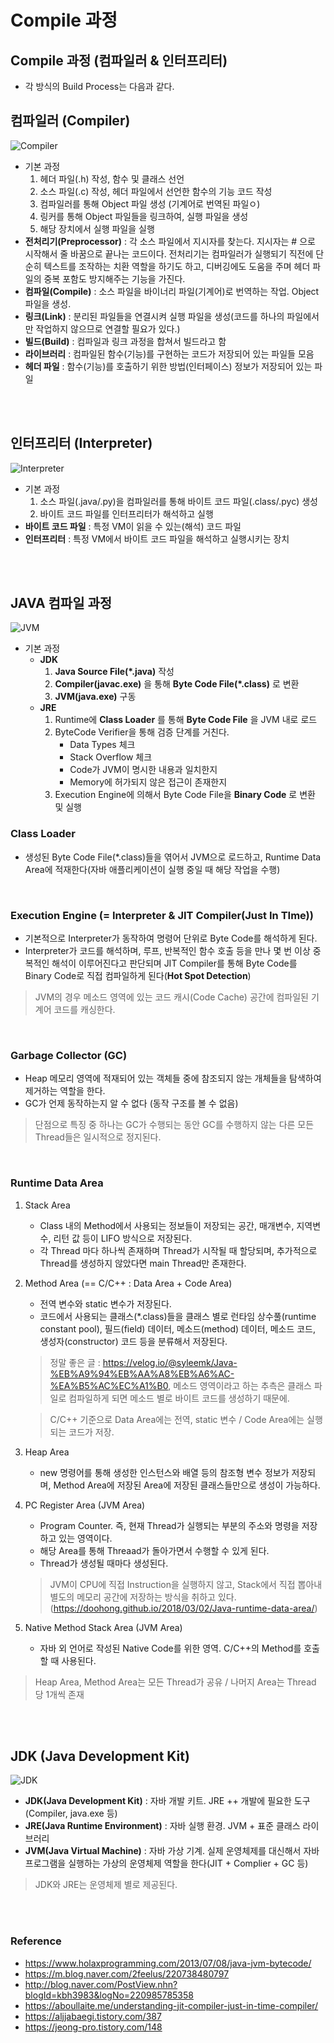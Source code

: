 # Compile 과정
## Compile 과정 (컴파일러 & 인터프리터)
* 각 방식의 Build Process는 다음과 같다.

## 컴파일러 (Compiler)
![Compiler](img/Compiler.png)
* 기본 과정
    1) 헤더 파일(.h) 작성, 함수 및 클래스 선언
    2) 소스 파일(.c) 작성, 헤더 파일에서 선언한 함수의 기능 코드 작성
    3) 컴파일러를 통해 Object 파일 생성 (기계어로 번역된 파일ㅇ)
    4) 링커를 통해 Object 파일들을 링크하여, 실행 파일을 생성
    5) 해당 장치에서 실행 파일을 실행
* __전처리기(Preprocessor)__ : 각 소스 파일에서 지시자를 찾는다. 지시자는 # 으로 시작해서 줄 바꿈으로 끝나는 코드이다. 전처리기는 컴파일러가 실행되기 직전에 단순히 텍스트를 조작하는 치환 역할을 하기도 하고, 디버깅에도 도움을 주며 헤더 파일의 중복 포함도 방지해주는 기능을 가진다.
* __컴파일(Compile)__ : 소스 파일을 바이너리 파일(기계어)로 번역하는 작업. Object 파일을 생성.
* __링크(Link)__ : 분리된 파일들을 연결시켜 실행 파일을 생성(코드를 하나의 파일에서만 작업하지 않으므로 연결할 필요가 있다.)
* __빌드(Build)__ : 컴파일과 링크 과정을 합쳐서 빌드라고 함
* __라이브러리__ : 컴파일된 함수(기능)를 구현하는 코드가 저장되어 있는 파일들 모음
* __헤더 파일__ : 함수(기능)를 호출하기 위한 방법(인터페이스) 정보가 저장되어 있는 파일
</br>
</br>

## 인터프리터 (Interpreter)
![Interpreter](img/Interpreter.png)
* 기본 과정
    1) 소스 파일(.java/.py)을 컴파일러를 통해 바이트 코드 파일(.class/.pyc) 생성
    2) 바이트 코드 파일를 인터프리터가 해석하고 실행
* __바이트 코드 파일__ : 특정 VM이 읽을 수 있는(해석) 코드 파일 
* __인터프리터__ : 특정 VM에서 바이트 코드 파일을 해석하고 실행시키는 장치
</br>
</br>


## JAVA 컴파일 과정
![JVM](img/JVM.png)
* 기본 과정
    * __JDK__
        1) __Java Source File(*.java)__ 작성
        2) __Compiler(javac.exe)__ 을 통해 __Byte Code File(*.class)__ 로 변환
        3) __JVM(java.exe)__ 구동
    * __JRE__
        1) Runtime에 __Class Loader__ 를 통해 __Byte Code File__ 을 JVM 내로 로드
        2) ByteCode Verifier을 통해 검증 단계를 거친다.
            * Data Types 체크
            * Stack Overflow 체크
            * Code가 JVM이 명시한 내용과 일치한지
            * Memory에 허가되지 않은 접근이 존재한지
        3) Execution Engine에 의해서 Byte Code File을 __Binary Code__ 로 변환 및 실행

### Class Loader
* 생성된 Byte Code File(*.class)들을 엮어서 JVM으로 로드하고, Runtime Data Area에 적재한다(자바 애플리케이션이 실행 중일 때 해당 작업을 수행)
</br>

### Execution Engine (= Interpreter & JIT Compiler(Just In TIme))
* 기본적으로 Interpreter가 동작하여 명령어 단위로 Byte Code를 해석하게 된다.
* Interpreter가 코드를 해석하며, 루프, 반복적인 함수 호출 등을 만나 몇 번 이상 중복적인 해석이 이루어진다고 판단되며 JIT Compiler를 통해 Byte Code를 Binary Code로 직접 컴파일하게 된다(__Hot Spot Detection__)
> JVM의 경우 메소드 영역에 있는 코드 캐시(Code Cache) 공간에 컴파일된 기계어 코드를 캐싱한다.
</br>

### Garbage Collector (GC)
* Heap 메모리 영역에 적재되어 있는 객체들 중에 참조되지 않는 개체들을 탐색하여 제거하는 역할을 한다.
* GC가 언제 동작하는지 알 수 없다 (동작 구조를 볼 수 없음)
> 단점으로 특징 중 하나는 GC가 수행되는 동안 GC를 수행하지 않는 다른 모든 Thread들은 일시적으로 정지된다.
</br>

### Runtime Data Area
1. Stack Area
    * Class 내의 Method에서 사용되는 정보들이 저장되는 공간, 매개변수, 지역변수, 리턴 값 등이 LIFO 방식으로 저장된다.
    * 각 Thread 마다 하나씩 존재하며 Thread가 시작될 때 할당되며, 추가적으로 Thread를 생성하지 않았다면 main Thread만 존재한다.
2. Method Area (== C/C++ : Data Area + Code Area)
    * 전역 변수와 static 변수가 저장된다.
    * 코드에서 사용되는 클래스(*.class)들을 클래스 별로 런타임 상수풀(runtime constant pool), 필드(field) 데이터, 메소드(method) 데이터, 메소드 코드, 생성자(constructor) 코드 등을 분류해서 저장된다.
    > 정말 좋은 글 : https://velog.io/@syleemk/Java-%EB%A9%94%EB%AA%A8%EB%A6%AC-%EA%B5%AC%EC%A1%B0, 메소드 영역이라고 하는 추측은 클래스 파일로 컴파일하게 되면 메소드 별로 바이트 코드를 생성하기 때문에.

    > C/C++ 기준으로 Data Area에는 전역, static 변수 / Code Area에는 실행되는 코드가 저장.
3. Heap Area
    * new 명령어를 통해 생성한 인스턴스와 배열 등의 참조형 변수 정보가 저장되며, Method Area에 저장된 Area에 저장된 클래스들만으로 생성이 가능하다.
4. PC Register Area (JVM Area)
    * Program Counter. 즉, 현재 Thread가 실행되는 부분의 주소와 명령을 저장하고 있는 영역이다.
    * 해당 Area를 통해 Threaad가 돌아가면서 수행할 수 있게 된다.
    * Thread가 생성될 때마다 생성된다.
    > JVM이 CPU에 직접 Instruction을 실행하지 않고, Stack에서 직접 뽑아내 별도의 메모리 공간에 저장하는 방식을 취하고 있다. (https://doohong.github.io/2018/03/02/Java-runtime-data-area/)
5. Native Method Stack Area (JVM Area)
    * 자바 외 언어로 작성된 Native Code를 위한 영역. C/C++의 Method를 호출할 때 사용된다.
> Heap Area, Method Area는 모든 Thread가 공유 / 나머지 Area는 Thread 당 1개씩 존재

</br>
</br>


## JDK (Java Development Kit)
![JDK](img/JDK.png)
* __JDK(Java Development Kit)__ : 자바 개발 키트. JRE ++ 개발에 필요한 도구(Compiler, java.exe 등)
* __JRE(Java Runtime Environment)__ : 자바 실행 환경. JVM + 표준 클래스 라이브러리
* __JVM(Java Virtual Machine)__ : 자바 가상 기계. 실제 운영체제를 대신해서 자바 프로그램을 실행하는 가상의 운영체제 역할을 한다(JIT + Complier + GC 등)
> JDK와 JRE는 운영체제 별로 제공된다.
</br>
</br>


### Reference
* https://www.holaxprogramming.com/2013/07/08/java-jvm-bytecode/ 
* https://m.blog.naver.com/2feelus/220738480797
* http://blog.naver.com/PostView.nhn?blogId=kbh3983&logNo=220985785358
* https://aboullaite.me/understanding-jit-compiler-just-in-time-compiler/
* https://aljjabaegi.tistory.com/387
* https://jeong-pro.tistory.com/148
